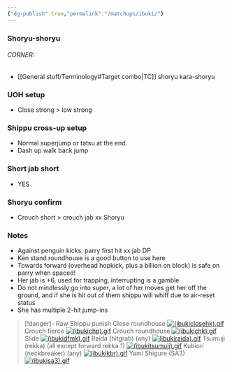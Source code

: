 ```yaml
---
{"dg-publish":true,"permalink":"/matchups/ibuki/"}
---
```


### Shoryu-shoryu
###### CORNER:
- [[General stuff/Terminology#Target combo\|TC]] shoryu kara-shoryu 
### UOH setup
- Close strong > low strong
### Shippu cross-up setup
- Normal superjump or tatsu at the end.
- Dash up walk back jump
### Short jab short
- YES
### Shoryu confirm
- Crouch short > crouch jab xx Shoryu 
### Notes
- Against penguin kicks: parry first hit xx jab DP
- Ken stand roundhouse is a good button to use here
- Towards forward (overhead hopkick, plus a billion on block) is safe on parry when spaced!
- Her jab is +6, used for trapping, interrupting is a gamble
- Do not mindlessly go into super, a lot of her moves get her off the ground, and if she is hit out of them shippu will whiff due to air-reset status
- She has multiple 2-hit jump-ins

> [!danger]- Raw Shippu punish
> Close roundhouse
> [![(ibukiclosehk).gif](https://wiki.supercombo.gg/images/d/df/%28ibukiclosehk%29.gif)](https://wiki.supercombo.gg/w/File:(ibukiclosehk).gif)
> Crouch fierce
> [![(ibukichp).gif](https://wiki.supercombo.gg/images/e/ea/%28ibukichp%29.gif)](https://wiki.supercombo.gg/w/File:(ibukichp).gif)
> Crouch roundhouse
> [![(ibukichk).gif](https://wiki.supercombo.gg/images/5/56/%28ibukichk%29.gif)](https://wiki.supercombo.gg/w/File:(ibukichk).gif)
> Slide
> [![(ibukidfmk).gif](https://wiki.supercombo.gg/images/5/5a/%28ibukidfmk%29.gif)](https://wiki.supercombo.gg/w/File:(ibukidfmk).gif)
> Raida (hitgrab) (any)
> [![(ibukiraida).gif](https://wiki.supercombo.gg/images/e/ea/%28ibukiraida%29.gif)](https://wiki.supercombo.gg/w/File:(ibukiraida).gif)
> Tsumuji (rekka) (all except forward rekka 1)
> [![(ibukitsumuji).gif](https://wiki.supercombo.gg/images/8/81/%28ibukitsumuji%29.gif)](https://wiki.supercombo.gg/w/File:(ibukitsumuji).gif)
> Kubiori (neckbreaker) (any)
> [![(ibukikbr).gif](https://wiki.supercombo.gg/images/a/a5/%28ibukikbr%29.gif)](https://wiki.supercombo.gg/w/File:(ibukikbr).gif)
> Yami Shigure (SA3)
> [![(ibukisa3).gif](https://wiki.supercombo.gg/images/c/c4/%28ibukisa3%29.gif)](https://wiki.supercombo.gg/w/File:(ibukisa3).gif)